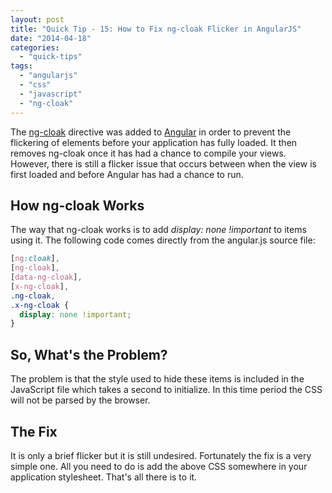 ```yaml
---
layout: post
title: "Quick Tip - 15: How to Fix ng-cloak Flicker in AngularJS"
date: "2014-04-18"
categories: 
  - "quick-tips"
tags: 
  - "angularjs"
  - "css"
  - "javascript"
  - "ng-cloak"
---
```


<p class="intro"><span class="dropcap">T</span>he <a href="https://docs.angularjs.org/api/ng/directive/ngCloak" target="_blank">ng-cloak</a> directive was added to <a href="https://angularjs.org/" target="_blank">Angular</a> in order to prevent the flickering of elements before your application has fully loaded. It then removes ng-cloak once it has had a chance to compile your views. However, there is still a flicker issue that occurs between when the view is first loaded and before Angular has had a chance to run.</p>

## How ng-cloak Works

The way that ng-cloak works is to add _display: none !important_ to items using it. The following code comes directly from the angular.js source file:

```css
[ng:cloak], 
[ng-cloak], 
[data-ng-cloak], 
[x-ng-cloak], 
.ng-cloak, 
.x-ng-cloak {
  display: none !important;
}
```

## So, What's the Problem?

The problem is that the style used to hide these items is included in the JavaScript file which takes a second to initialize. In this time period the CSS will not be parsed by the browser.

## The Fix

It is only a brief flicker but it is still undesired. Fortunately the fix is a very simple one. All you need to do is add the above CSS somewhere in your application stylesheet. That's all there is to it.
